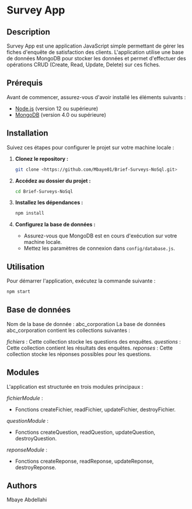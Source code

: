 # Survey App

## Description

Survey App est une application JavaScript simple permettant de gérer les fiches d'enquête de satisfaction des clients. L'application utilise une base de données MongoDB pour stocker les données et permet d'effectuer des opérations CRUD (Create, Read, Update, Delete) sur ces fiches.

## Prérequis

Avant de commencer, assurez-vous d'avoir installé les éléments suivants :

- [Node.js](https://nodejs.org/) (version 12 ou supérieure)
- [MongoDB](https://www.mongodb.com/try/download/community) (version 4.0 ou supérieure)

## Installation

Suivez ces étapes pour configurer le projet sur votre machine locale :

1. **Clonez le repository :**

   ```bash
   git clone <https://github.com/Mbaye01/Brief-Surveys-NoSql.git>
   ```

2. **Accédez au dossier du projet :**

   ```bash
   cd Brief-Surveys-NoSql

   ```

3. **Installez les dépendances :**

   ```bash
   npm install
   ```

4. **Configurez la base de données :**

   - Assurez-vous que MongoDB est en cours d'exécution sur votre machine locale.
   - Mettez les paramètres de connexion dans `config/database.js`.

## Utilisation

Pour démarrer l'application, exécutez la commande suivante :

```bash
npm start
```

## Base de données

Nom de la base de donnée : abc_corporation
La base de données abc_corporation contient les collections suivantes :

_fichiers_ :
Cette collection stocke les questions des enquêtes.
_questions_ :
Cette collection contient les résultats des enquêtes.
_reponses_ :
Cette collection stocke les réponses possibles pour les questions.

## Modules

L'application est structurée en trois modules principaux :

_fichierModule_ :

- Fonctions
  createFichier, readFichier, updateFichier, destroyFichier.

_questionModule_ :

- Fonctions
  createQuestion, readQuestion, updateQuestion, destroyQuestion.

_reponseModule_ :

- Fonctions
  createReponse, readReponse, updateReponse, destroyReponse.

## Authors

Mbaye Abdellahi
